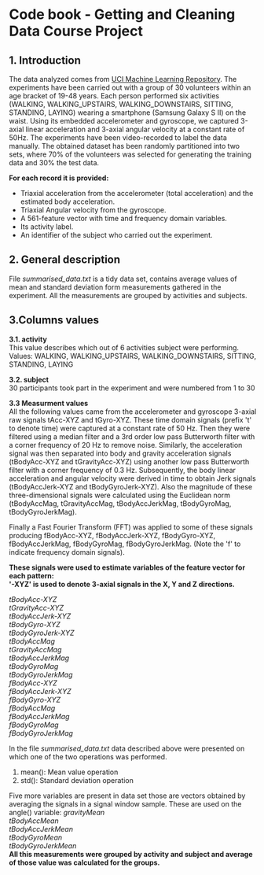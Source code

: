 # Code book - Getting and Cleaning Data Course Project

## 1. Introduction 
The data analyzed comes from [UCI Machine Learning Repository](http://archive.ics.uci.edu/ml/datasets/Human+Activity+Recognition+Using+Smartphones). The experiments have been carried out with a group of 30 volunteers within an age bracket of 19-48 years. Each person performed six activities (WALKING, WALKING_UPSTAIRS, WALKING_DOWNSTAIRS, SITTING, STANDING, LAYING) wearing a smartphone (Samsung Galaxy S II) on the waist. Using its embedded accelerometer and gyroscope, we captured 3-axial linear acceleration and 3-axial angular velocity at a constant rate of 50Hz. The experiments have been video-recorded to label the data manually. The obtained dataset has been randomly partitioned into two sets, where 70% of the volunteers was selected for generating the training data and 30% the test data. 

 __For each record it is provided:__

- Triaxial acceleration from the accelerometer (total acceleration) and the estimated body acceleration.
- Triaxial Angular velocity from the gyroscope. 
- A 561-feature vector with time and frequency domain variables. 
- Its activity label. 
- An identifier of the subject who carried out the experiment.

## 2. General description 
File *summarised_data.txt*  is a tidy data set, contains average values of mean and standard deviation form measurements gathered in the experiment. All the measurements are grouped by activities and subjects. 

## 3.Columns values 
        
**3.1. activity** </br>
This value describes which out of 6 activities subject were performing.
Values: WALKING, WALKING_UPSTAIRS, WALKING_DOWNSTAIRS, SITTING, STANDING, LAYING
        
**3.2. subject**</br>
30 participants took part in the experiment and were numbered from 1 to 30
        
**3.3 Measurment values** </br>
All the following values came from the accelerometer and gyroscope 3-axial raw signals tAcc-XYZ and tGyro-XYZ. These time domain signals (prefix 't' to denote time) were captured at a constant rate of 50 Hz. Then they were filtered using a median filter and a 3rd order low pass Butterworth filter with a corner frequency of 20 Hz to remove noise. Similarly, the acceleration signal was then separated into body and gravity acceleration signals (tBodyAcc-XYZ and tGravityAcc-XYZ) using another low pass Butterworth filter with a corner frequency of 0.3 Hz. Subsequently, the body linear acceleration and angular velocity were derived in time to obtain Jerk signals (tBodyAccJerk-XYZ and tBodyGyroJerk-XYZ). Also the magnitude of these three-dimensional signals were calculated using the Euclidean norm (tBodyAccMag, tGravityAccMag, tBodyAccJerkMag, tBodyGyroMag, tBodyGyroJerkMag). 

Finally a Fast Fourier Transform (FFT) was applied to some of these signals producing fBodyAcc-XYZ, fBodyAccJerk-XYZ, fBodyGyro-XYZ, fBodyAccJerkMag, fBodyGyroMag, fBodyGyroJerkMag. (Note the 'f' to indicate frequency domain signals).

**These signals were used to estimate variables of the feature vector for each pattern:  
'-XYZ' is used to denote 3-axial signals in the X, Y and Z directions.**

*tBodyAcc-XYZ</br>
tGravityAcc-XYZ</br>
tBodyAccJerk-XYZ</br>
tBodyGyro-XYZ</br>
tBodyGyroJerk-XYZ</br>
tBodyAccMag</br>
tGravityAccMag</br>
tBodyAccJerkMag</br>
tBodyGyroMag</br>
tBodyGyroJerkMag</br>
fBodyAcc-XYZ</br>
fBodyAccJerk-XYZ</br>
fBodyGyro-XYZ</br>
fBodyAccMag</br>
fBodyAccJerkMag</br>
fBodyGyroMag</br>
fBodyGyroJerkMag*</br>

In the file *summarised_data.txt*  data described above were presented on which one of the two operations was performed.</br>
1. mean(): Mean value operation </br>
2. std(): Standard deviation operation</br>

Five more variables are present in data set those are  vectors obtained by averaging the signals in a signal window sample. These are used on the angle() variable:
*gravityMean</br>
tBodyAccMean</br>
tBodyAccJerkMean</br>
tBodyGyroMean</br>
tBodyGyroJerkMean*</br>
__All this measurements were grouped by activity and subject and average of those value was calculated for the groups.__

